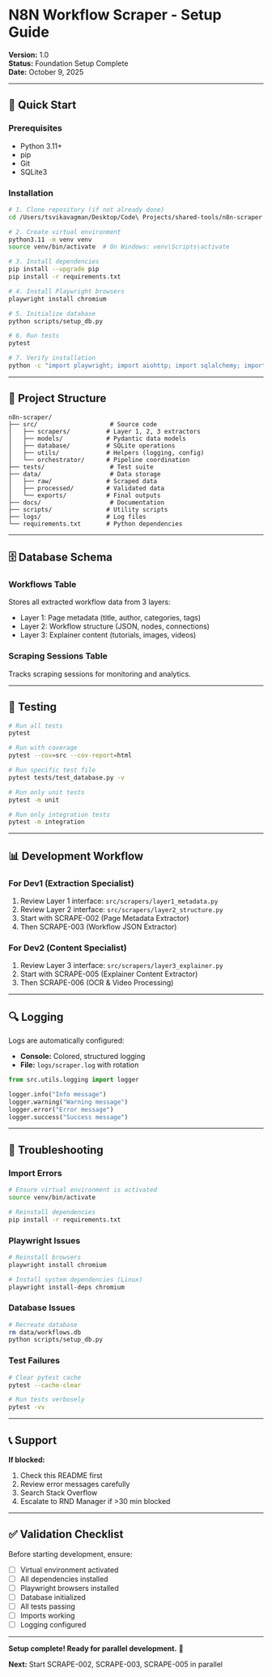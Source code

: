 # N8N Workflow Scraper - Setup Guide

**Version:** 1.0  
**Status:** Foundation Setup Complete  
**Date:** October 9, 2025

---

## 🚀 Quick Start

### Prerequisites
- Python 3.11+
- pip
- Git
- SQLite3

### Installation

```bash
# 1. Clone repository (if not already done)
cd /Users/tsvikavagman/Desktop/Code\ Projects/shared-tools/n8n-scraper

# 2. Create virtual environment
python3.11 -m venv venv
source venv/bin/activate  # On Windows: venv\Scripts\activate

# 3. Install dependencies
pip install --upgrade pip
pip install -r requirements.txt

# 4. Install Playwright browsers
playwright install chromium

# 5. Initialize database
python scripts/setup_db.py

# 6. Run tests
pytest

# 7. Verify installation
python -c "import playwright; import aiohttp; import sqlalchemy; import pydantic; print('✅ All imports OK')"
```

---

## 📁 Project Structure

```
n8n-scraper/
├── src/                    # Source code
│   ├── scrapers/          # Layer 1, 2, 3 extractors
│   ├── models/            # Pydantic data models
│   ├── database/          # SQLite operations
│   ├── utils/             # Helpers (logging, config)
│   └── orchestrator/      # Pipeline coordination
├── tests/                  # Test suite
├── data/                   # Data storage
│   ├── raw/               # Scraped data
│   ├── processed/         # Validated data
│   └── exports/           # Final outputs
├── docs/                   # Documentation
├── scripts/               # Utility scripts
├── logs/                  # Log files
└── requirements.txt       # Python dependencies
```

---

## 🗄️ Database Schema

### Workflows Table
Stores all extracted workflow data from 3 layers:
- Layer 1: Page metadata (title, author, categories, tags)
- Layer 2: Workflow structure (JSON, nodes, connections)
- Layer 3: Explainer content (tutorials, images, videos)

### Scraping Sessions Table
Tracks scraping sessions for monitoring and analytics.

---

## 🧪 Testing

```bash
# Run all tests
pytest

# Run with coverage
pytest --cov=src --cov-report=html

# Run specific test file
pytest tests/test_database.py -v

# Run only unit tests
pytest -m unit

# Run only integration tests
pytest -m integration
```

---

## 📊 Development Workflow

### For Dev1 (Extraction Specialist)
1. Review Layer 1 interface: `src/scrapers/layer1_metadata.py`
2. Review Layer 2 interface: `src/scrapers/layer2_structure.py`
3. Start with SCRAPE-002 (Page Metadata Extractor)
4. Then SCRAPE-003 (Workflow JSON Extractor)

### For Dev2 (Content Specialist)
1. Review Layer 3 interface: `src/scrapers/layer3_explainer.py`
2. Start with SCRAPE-005 (Explainer Content Extractor)
3. Then SCRAPE-006 (OCR & Video Processing)

---

## 🔍 Logging

Logs are automatically configured:
- **Console:** Colored, structured logging
- **File:** `logs/scraper.log` with rotation

```python
from src.utils.logging import logger

logger.info("Info message")
logger.warning("Warning message")
logger.error("Error message")
logger.success("Success message")
```

---

## 🐛 Troubleshooting

### Import Errors
```bash
# Ensure virtual environment is activated
source venv/bin/activate

# Reinstall dependencies
pip install -r requirements.txt
```

### Playwright Issues
```bash
# Reinstall browsers
playwright install chromium

# Install system dependencies (Linux)
playwright install-deps chromium
```

### Database Issues
```bash
# Recreate database
rm data/workflows.db
python scripts/setup_db.py
```

### Test Failures
```bash
# Clear pytest cache
pytest --cache-clear

# Run tests verbosely
pytest -vv
```

---

## 📞 Support

**If blocked:**
1. Check this README first
2. Review error messages carefully
3. Search Stack Overflow
4. Escalate to RND Manager if >30 min blocked

---

## ✅ Validation Checklist

Before starting development, ensure:
- [ ] Virtual environment activated
- [ ] All dependencies installed
- [ ] Playwright browsers installed
- [ ] Database initialized
- [ ] All tests passing
- [ ] Imports working
- [ ] Logging configured

---

**Setup complete! Ready for parallel development.** 🚀

**Next:** Start SCRAPE-002, SCRAPE-003, SCRAPE-005 in parallel




